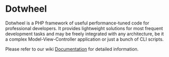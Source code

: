 # Dotwheel

Dotwheel is a PHP framework of useful performance-tuned code for professional developers. It provides lightweight solutions for most frequent development tasks and may be freely integrated with any architecture, be it a complex Model-View-Controller application or just a bunch of CLI scripts.

Please refer to our wiki [Documentation][] for detailed information.

[documentation]: https://github.com/dotgit/dotwheel/wiki/
